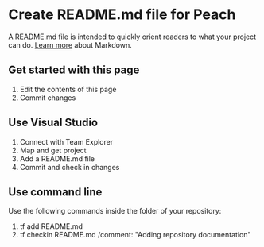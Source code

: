 ﻿# Create README.md file for Peach

A README.md file is intended to quickly orient readers to what your project can do. [Learn more](http://go.microsoft.com/fwlink/p/?LinkId=524306) about Markdown.

## Get started with this page
 1. Edit the contents of this page
 2. Commit changes

## Use Visual Studio
 1. Connect with Team Explorer
 2. Map and get project
 3. Add a README.md file
 4. Commit and check in changes

## Use command line
Use the following commands inside the folder of your repository:

 1. tf add README.md
 2. tf checkin README.md /comment: "Adding repository documentation"
